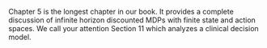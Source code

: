  Chapter 5 is the longest chapter in our book.  It provides a complete discussion of infinite horizon discounted MDPs with finite state and action spaces. 
 We call your attention Section 11 which analyzes a clinical decision model.
